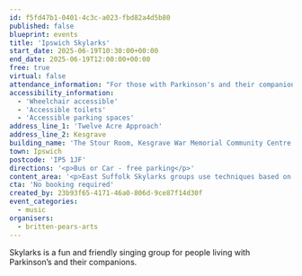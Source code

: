 ```yaml
---
id: f5fd47b1-0401-4c3c-a023-fbd82a4d5b80
published: false
blueprint: events
title: 'Ipswich Skylarks'
start_date: 2025-06-19T10:30:00+00:00
end_date: 2025-06-19T12:00:00+00:00
free: true
virtual: false
attendance_information: "For those with Parkinson's and their companions"
accessibility_information:
  - 'Wheelchair accessible'
  - 'Accessible toilets'
  - 'Accessible parking spaces'
address_line_1: 'Twelve Acre Approach'
address_line_2: Kesgrave
building_name: 'The Stour Room, Kesgrave War Memorial Community Centre'
town: Ipswich
postcode: 'IP5 1JF'
directions: '<p>Bus or Car - free parking</p>'
content_area: '<p>East Suffolk Skylarks groups use techniques based on years of research to help those with Parkison’s to maintain or improve their psychological and physical wellbeing through taking part in regular singing activity.</p>'
cta: 'No booking required'
created_by: 23b93f65-4171-46a0-806d-9ce87f14d30f
event_categories:
  - music
organisers:
  - britten-pears-arts
---
```

Skylarks is a fun and friendly singing group for people living with Parkinson’s and their companions.